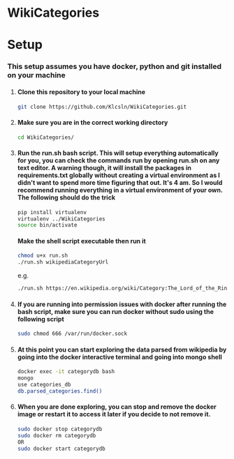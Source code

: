 # WikiCategories
# Setup
### This setup assumes you have docker, python and git installed on your machine

1. #### Clone this repository to your local machine
    ```sh
    git clone https://github.com/Klcsln/WikiCategories.git
    ```
2. #### Make sure you are in the correct working directory
    ```sh
    cd WikiCategories/
    ```
3. #### Run the run.sh bash script. This will setup everything automatically for you, you can check the commands run by opening run.sh on any text editor. A warning though, it will install the packages in requirements.txt globally without creating a virtual environment as I didn't want to spend more time figuring that out. It's 4 am. So I would recommend running everything in a virtual environment of your own. The following should do the trick
    ```sh
    pip install virtualenv
    virtualenv ../WikiCategories
    source bin/activate
    ``` 
    #### Make the shell script executable then run it
    ```sh
    chmod u+x run.sh
    ./run.sh wikipediaCategoryUrl
    ```
    e.g.
     ```sh
    ./run.sh https://en.wikipedia.org/wiki/Category:The_Lord_of_the_Rings
    ```
4. #### If you are running into permission issues with docker after running the bash script, make sure you can run docker without sudo using the following script
    ```sh
    sudo chmod 666 /var/run/docker.sock
    ```
5. #### At this point you can start exploring the data parsed from wikipedia by going into the docker interactive terminal and going into mongo shell
    ```sh
    docker exec -it categorydb bash
    mongo
    use categories_db
    db.parsed_categories.find()
    ```
6. #### When you are done exploring, you can stop and remove the docker image or restart it to access it later if you decide to not remove it.
    ```sh
    sudo docker stop categorydb
    sudo docker rm categorydb 
    OR 
    sudo docker start categorydb
    ```
